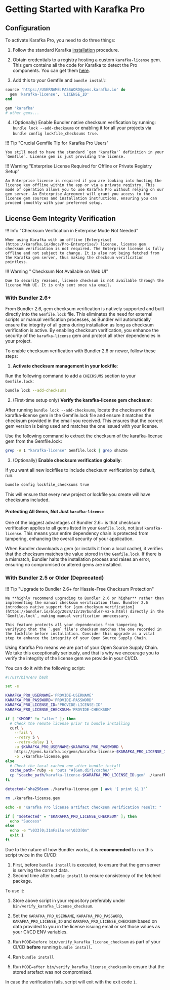 # Getting Started with Karafka Pro

## Configuration

To activate Karafka Pro, you need to do three things:

1. Follow the standard Karafka [installation](Getting-Started) procedure.

2. Obtain credentials to a registry hosting a custom `karafka-license` gem. This gem contains all the code for Karafka to detect the Pro components. You can get them [here](https://gems.karafka.io/pro).

3. Add this to your Gemfile and `bundle install`:

```ruby
source 'https://USERNAME:PASSWORD@gems.karafka.io' do
  gem 'karafka-license', 'LICENSE_ID'
end

gem 'karafka'
# other gems...
```

4. (Optionally) Enable Bundler native checksum verification by running: `bundle lock --add-checksums` or enabling it for all your projects via `bundle config lockfile_checksums true`.

!!! Tip "Crucial Gemfile Tip for Karafka Pro Users"

    You still need to have the standard `gem 'karafka'` definition in your `Gemfile`. License gem is just providing the license. 

!!! Warning "Enterprise License Required for Offline or Private Registry Setup"

    An Enterprise license is required if you are looking into hosting the license key offline within the app or via a private registry. This mode of operation allows you to use Karafka Pro without relying on our gem server. An Enterprise Agreement will grant you access to the license gem sources and installation instructions, ensuring you can proceed smoothly with your preferred setup.

## License Gem Integrity Verification

!!! Info "Checksum Verification in Enterprise Mode Not Needed"

    When using Karafka with an offline [Enterprise](https://karafka.io/docs/Pro-Enterprise/) license, license gem checksum verification is not required. The Enterprise license is fully offline and not subject to change. It is also not being fetched from the Karafka gem server, thus making the checksum verification pointless.

!!! Warning " Checksum Not Available on Web UI"

    Due to security reasons, license checksum is not available through the license Web UI. It is only sent once via email.

### With Bundler 2.6+

From Bundler 2.6, gem checksum verification is natively supported and built directly into the `Gemfile.lock` file. This eliminates the need for external scripts or manual verification processes, as Bundler will automatically ensure the integrity of all gems during installation as long as checksum verification is active. By enabling checksum verification, you enhance the security of the `karafka-license` gem and protect all other dependencies in your project.

To enable checksum verification with Bundler 2.6 or newer, follow these steps:

1. **Activate checksum management in your lockfile**:

Run the following command to add a `CHECKSUMS` section to your `Gemfile.lock`:

```bash
bundle lock --add-checksums
```

2. (First-time setup only) **Verify the karafka-license gem checksum**:

After running `bundle lock --add-checksums`, locate the checksum of the karafka-license gem in the Gemfile.lock file and ensure it matches the checksum provided in the email you received. This ensures that the correct gem version is being used and matches the one issued with your license.

Use the following command to extract the checksum of the karafka-license gem from the Gemfile.lock:

```bash
grep -A 1 "karafka-license" Gemfile.lock | grep sha256
```

3. (Optionally) **Enable checksum verification globally**:

If you want all new lockfiles to include checksum verification by default, run:

```bash
bundle config lockfile_checksums true
```

This will ensure that every new project or lockfile you create will have checksums included.

#### Protecting All Gems, Not Just `karafka-license`

One of the biggest advantages of Bundler 2.6+ is that checksum verification applies to all gems listed in your `Gemfile.lock`, not just `karafka-license`. This means your entire dependency chain is protected from tampering, enhancing the overall security of your application.

When Bundler downloads a gem (or installs it from a local cache), it verifies that the checksum matches the value stored in the `Gemfile.lock`. If there is a mismatch, Bundler halts the installation process and raises an error, ensuring no compromised or altered gems are installed.

### With Bundler 2.5 or Older (Deprecated)

!!! Tip "Upgrade to Bundler 2.6+ for Hassle-Free Checksum Protection"

    We **highly recommend upgrading to Bundler 2.6 or higher** rather than implementing the manual checksum verification flow. Bundler 2.6 introduces native support for [gem checksum verification](https://bundler.io/blog/2024/12/19/bundler-v2-6.html) directly in the `Gemfile.lock`, making manual verification unnecessary.

    This feature protects all your dependencies from tampering by verifying that the `.gem` file's checksum matches the one recorded in the lockfile before installation. Consider this upgrade as a vital step to enhance the integrity of your Open Source Supply Chain.

Using Karafka Pro means we are part of your Open Source Supply Chain. We take this exceptionally seriously, and that is why we encourage you to verify the integrity of the license gem we provide in your CI/CD.

You can do it with the following script:

```bash
#!/usr/bin/env bash

set -e

KARAFKA_PRO_USERNAME='PROVIDE-USERNAME'
KARAFKA_PRO_PASSWORD='PROVIDE-PASSWORD'
KARAFKA_PRO_LICENSE_ID='PROVIDE-LICENSE-ID'
KARAFKA_PRO_LICENSE_CHECKSUM='PROVIDE-CHECKSUM'

if [ "$MODE" != "after" ]; then
  # Check the remote license prior to bundle installing
  curl \
    --fail \
    --retry 5 \
    --retry-delay 1 \
    -u $KARAFKA_PRO_USERNAME:$KARAFKA_PRO_PASSWORD \
    https://gems.karafka.io/gems/karafka-license-$KARAFKA_PRO_LICENSE_ID.gem \
    -o ./karafka-license.gem
else
  # Check the local cached one after bundle install
  cache_path=`ruby -e 'puts "#{Gem.dir}/cache/"'`
  cp "$cache_path/karafka-license-$KARAFKA_PRO_LICENSE_ID.gem" ./karafka-license.gem
fi

detected=`sha256sum ./karafka-license.gem | awk '{ print $1 }'`

rm ./karafka-license.gem

echo -n "Karafka Pro license artifact checksum verification result: "

if [ "$detected" = "$KARAFKA_PRO_LICENSE_CHECKSUM" ]; then
  echo "Success"
else
  echo -e "\033[0;31mFailure!\033[0m"
  exit 1
fi
```

Due to the nature of how Bundler works, it is **recommended** to run this script twice in the CI/CD:

1. First, before `bundle install` is executed, to ensure that the gem server is serving the correct data.
2. Second time after `bundle install` to ensure consistency of the fetched package.

To use it:

1. Store above script in your repository preferably under `bin/verify_karafka_license_checksum`.

2. Set the `KARAFKA_PRO_USERNAME`, `KARAFKA_PRO_PASSWORD`, `KARAFKA_PRO_LICENSE_ID` and `KARAFKA_PRO_LICENSE_CHECKSUM` based on data provided to you in the license issuing email or set those values as your CI/CD ENV variables.

3. Run `MODE=before bin/verify_karafka_license_checksum` as part of your CI/CD **before** running `bundle install`.

4. Run `bundle install`

5. Run `MODE=after bin/verify_karafka_license_checksum` to ensure that the stored artefact was not compromised.

In case the verification fails, script will exit with the exit code `1`.
